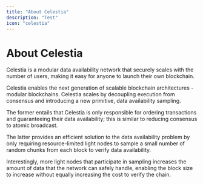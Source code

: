 ```yaml
---
title: "About Celestia"
description: "Test"
icon: "celestia"
---
```


# About Celestia

Celestia is a modular data availability network that securely scales with the number of users, making it easy for anyone to launch their own blockchain.

Celestia enables the next generation of scalable blockchain architectures - modular blockchains. Celestia scales by decoupling execution from consensus and introducing a new primitive, data availability sampling.

The former entails that Celestia is only responsible for ordering transactions and guaranteeing their data availability; this is similar to reducing consensus to atomic broadcast.

The latter provides an efficient solution to the data availability problem by only requiring resource-limited light nodes to sample a small number of random chunks from each block to verify data availability.

Interestingly, more light nodes that participate in sampling increases the amount of data that the network can safely handle, enabling the block size to increase without equally increasing the cost to verify the chain.
